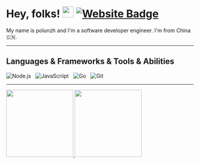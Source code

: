 # Hey, folks! <img src="https://raw.githubusercontent.com/polunzh/polunzh/master/wave.gif" width="30px"> [![Website Badge](https://img.shields.io/badge/website-3b5998?style=flat-square&logo=google-chrome&logoColor=white)](https://polunzh.com/)

My name is polunzh and I'm a software developer engineer. I'm from China 🇨🇳.

<hr>

## Languages & Frameworks & Tools & Abilities

![Node.js](https://img.shields.io/badge/-Node.js-black?logo=Node.js&style=social)&nbsp;&nbsp;
![JavaScriipt](https://img.shields.io/badge/-JavaScript-black?logo=JavaScript&style=social)&nbsp;&nbsp;
![Go](https://img.shields.io/badge/-Go-black?logo=go&style=social)&nbsp;&nbsp;
![Git](https://img.shields.io/badge/-Git-black?logo=git&style=social)&nbsp;&nbsp;

<hr>

<a href="https://github.com/polunzh/github-readme-stats" title="Go to Source">
  <img height=180 src="https://github-readme-stats.vercel.app/api?username=polunzh&show_icons=true&theme=gotham">
</a>
<a href="https://github.com/anuraghazra/github-readme-stats">
  <img height=180 src="https://github-readme-stats.vercel.app/api/top-langs/?username=polunzh&hide=c%23,powershell,java&title_color=2aa889&text_color=99d1ce&icon_color=2bbc8a&bg_color=0c1014&langs_count=8&layout=compact" />
</a>

<br/>


<!--
**polunzh/polunzh** is a ✨ _special_ ✨ repository because its `README.md` (this file) appears on your GitHub profile.

Here are some ideas to get you started:

- 🔭 I’m currently working on ...
- 🌱 I’m currently learning ...
- 👯 I’m looking to collaborate on ...
- 🤔 I’m looking for help with ...
- 💬 Ask me about ...
- 📫 How to reach me: ...
- 😄 Pronouns: ...
- ⚡ Fun fact: ...
-->
